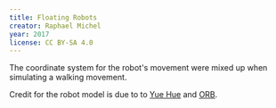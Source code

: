 ```yaml
---
title: Floating Robots
creator: Raphael Michel
year: 2017
license: CC BY-SA 4.0
---
```


The coordinate system for the robot's movement were mixed up when simulating a walking movement.

Credit for the robot model is due to to [Yue Hue](https://bitbucket.org/yue_hu/icubheidelberg01_meshup_model) and [ORB](https://orb.iwr.uni-heidelberg.de/).
